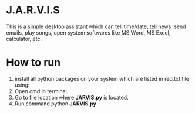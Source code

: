 # J.A.R.V.I.S

This is a simple desktop assistant which can tell time/date, tell news, send emails, play songs, open system softwares like MS Word, MS Excel, calculator, etc.

# How to run

1) install all python packages on your system which are listed in req.txt file using:
2) Open cmd in terminal.
3) Go to file location where **JARVIS.py** is located.
4) Run command python **JARVIS.py**
